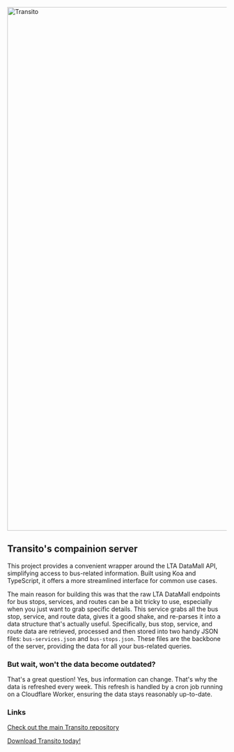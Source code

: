 [<img width="1200" alt="Transito" src="https://github.com/user-attachments/assets/f34b4d0e-964c-4d95-a882-d993bb7544f2" />](https://transito.tnitish.com)
## Transito's compainion server
This project provides a convenient wrapper around the LTA DataMall API, simplifying access to bus-related information. Built using Koa and TypeScript, it offers a more streamlined interface for common use cases.

The main reason for building this was that the raw LTA DataMall endpoints for bus stops, services, and routes can be a bit tricky to use, especially when you just want to grab specific details. This service grabs all the bus stop, service, and route data, gives it a good shake, and re-parses it into a data structure that's actually useful. Specifically, bus stop, service, and route data are retrieved, processed and then stored into two handy JSON files: `bus-services.json` and `bus-stops.json`. These files are the backbone of the server, providing the data for all your bus-related queries.

### But wait, won't the data become outdated?
That's a great question! Yes, bus information can change. That's why the data is refreshed every week. This refresh is handled by a cron job running on a Cloudflare Worker, ensuring the data stays reasonably up-to-date.

### Links
[Check out the main Transito repository](https://github.com/TechSupportz/transito-flutter)

[Download Transito today!](https://transito.tnitish.com)
